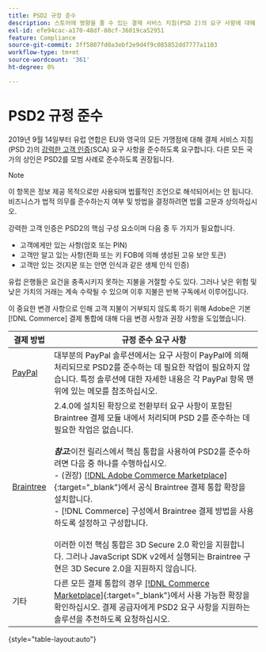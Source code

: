 ```yaml
---
title: PSD2 규정 준수
description: 스토어에 영향을 줄 수 있는 결제 서비스 지침(PSD 2)의 요구 사항에 대해 알아봅니다.
exl-id: efe94cac-a170-48df-88cf-36019ca52951
feature: Compliance
source-git-commit: 3ff5807fd0a3ebf2e9d4f9c085852dd7777a1103
workflow-type: tm+mt
source-wordcount: '361'
ht-degree: 0%

---
```


# PSD2 규정 준수

2019년 9월 14일부터 유럽 연합은 EU와 영국의 모든 가맹점에 대해 결제 서비스 지침(PSD 2)의 [강력한 고객 인증](https://www.cardinalcommerce.com/content-hub/mandates/psd2-sca/understanding-psd2-sca)(SCA) 요구 사항을 준수하도록 요구합니다. 다른 모든 국가의 상인은 PSD2를 모범 사례로 준수하도록 권장됩니다.

>[!NOTE]
>
>이 항목은 정보 제공 목적으로만 사용되며 법률적인 조언으로 해석되어서는 안 됩니다. 비즈니스가 법적 의무를 준수하는지 여부 및 방법을 결정하려면 법률 고문과 상의하십시오.

강력한 고객 인증은 PSD2의 핵심 구성 요소이며 다음 중 두 가지가 필요합니다.

- 고객에게만 있는 사항(암호 또는 PIN)
- 고객만 알고 있는 사항(전화 또는 키 FOB에 의해 생성된 고유 보안 토큰)
- 고객만 있는 것(지문 또는 안면 인식과 같은 생체 인식 인증)

유럽 은행들은 요건을 충족시키지 못하는 지불을 거절할 수도 있다. 그러나 낮은 위험 및 낮은 가치의 거래는 계속 수락될 수 있으며 이후 지불은 반복 구독에서 이루어집니다.

이 중요한 변경 사항으로 인해 고객 지불이 거부되지 않도록 하기 위해 Adobe은 기본 [!DNL Commerce] 결제 통합에 대해 다음 변경 사항과 권장 사항을 도입했습니다.

| 결제 방법 | 규정 준수 요구 사항 |
|--- |--- |
| [PayPal](../stores-purchase/paypal.md) | 대부분의 PayPal 솔루션에서는 요구 사항이 PayPal에 의해 처리되므로 PSD2를 준수하는 데 필요한 작업이 필요하지 않습니다. 특정 솔루션에 대한 자세한 내용은 각 PayPal 항목 맨 위에 있는 메모를 참조하십시오. |
| [Braintree](../stores-purchase/braintree.md) | 2.4.0에 설치된 확장으로 전환부터 요구 사항이 포함된 Braintree 결제 모듈 내에서 처리되며 PSD 2를 준수하는 데 필요한 작업은 없습니다. <br /><br />**_참고:_**&#x200B;이전 릴리스에서 핵심 통합을 사용하여 PSD2를 준수하려면 다음 중 하나를 수행하십시오.<br/>- (권장) [[!DNL Adobe Commerce Marketplace]](https://marketplace.magento.com/catalogsearch/result/?q=braintree#q=braintree&amp;idx=m2_cloud_prod_default_products&amp;p=0&amp;nR%5Bvisibility_search%5D%5B%3D%5D%5B0%5D=1){:target=&quot;_blank&quot;}에서 공식 Braintree 결제 통합 확장을 설치합니다.<br/>- [!DNL Commerce] 구성에서 Braintree 결제 방법을 사용하도록 설정하고 구성합니다.<br/><br/>이러한 이전 핵심 통합은 3D Secure 2.0 확인을 지원합니다. 그러나 JavaScript SDK v2에서 실행되는 Braintree 구현은 3D Secure 2.0을 지원하지 않습니다. |
| 기타 | 다른 모든 결제 통합의 경우 [[!DNL Commerce Marketplace]](https://marketplace.magento.com/extensions/payments-security/payment-integration.html?_ga=2.108129217.2105547619.1564067043-238341041.1564067043){:target=&quot;_blank&quot;}에서 사용 가능한 확장을 확인하십시오. 결제 공급자에게 PSD2 요구 사항을 지원하는 솔루션을 추천하도록 요청하십시오. |

{style="table-layout:auto"}
